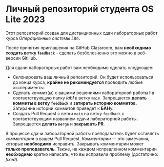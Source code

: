 # Личный репозиторий студента OS Lite 2023

Этот репозиторий создан для дистанционных сдач лабораторных работ курса *Операционные системы Lite*.

После принятия приглашения на GitHub Classroom, вам **необходимо создать ветку `feedback`** - сделать безболезненно это можно в веб-версии GitHub.

Для сдачи лабораторных работ вам необходимо сделать следующее:

* Склонировать ваш личный репозиторий. Он будет использоваться до конца курса, **крайне не рекомендуется** проводить любые эксперименты.
* Сделать коммит(ы) с вашими решениями лабораторной работы **I** в соответствующую папку *lab**I*** в ветку `main`. Запрещается **делать коммиты в ветку `feedback`** и **затирать историю коммитов**. Затирание истории коммитов приведет к **БАН**у.
* Создать Pull Request с ветки `main` на ветку `feedback` с соответствующим названием сдачи лабораторной работы. Запрещается **делать `merge`** и **закрывать PR**.

В процессе сдачи лабораторной работы преподаватель будет оставлять *комментарии* в вашем Pull Request. *Комментарии* — это замечания, которые **необходимо** исправить. Закрывать комментарии может **только преподаватель**. Также, на каждом исправленном комментарии **необходимо** кратко написать, что вы исправили проблему (достаточно: *fixed*).
